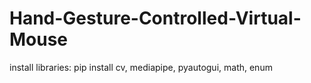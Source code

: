 # Hand-Gesture-Controlled-Virtual-Mouse

install libraries:
pip install cv, mediapipe, pyautogui, math, enum
